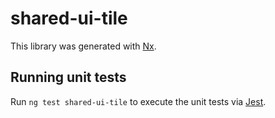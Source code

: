 # shared-ui-tile

This library was generated with [Nx](https://nx.dev).

## Running unit tests

Run `ng test shared-ui-tile` to execute the unit tests via [Jest](https://jestjs.io).
